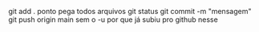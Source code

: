 git add . ponto pega todos arquivos
git status
git commit -m "mensagem"
git push origin main sem o -u por que já subiu pro github nesse

